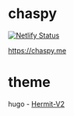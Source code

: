 # chaspy
[![Netlify Status](https://api.netlify.com/api/v1/badges/317b37f1-00d3-4f17-aec5-544b790cb7e0/deploy-status)](https://app.netlify.com/sites/chaspy/deploys)

https://chaspy.me

# theme
hugo - [Hermit-V2](https://themes.gohugo.io/themes/hermit-v2/)
